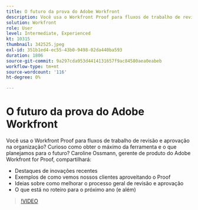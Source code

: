 ```yaml
---
title: O futuro da prova do Adobe Workfront
description: Você usa o Workfront Proof para fluxos de trabalho de revisão e aprovação na organização? Curioso como obter o máximo da ferramenta e o que planejamos para o futuro.
solution: Workfront
role: User
level: Intermediate, Experienced
kt: 10315
thumbnail: 342525.jpeg
exl-id: 351b1ed4-ec55-43b0-9498-02da440ba593
duration: 1806
source-git-commit: 9a297cda953d4414131657f9ac84580aea0eabeb
workflow-type: tm+mt
source-wordcount: '116'
ht-degree: 0%

---
```


# O futuro da prova do Adobe Workfront

Você usa o Workfront Proof para fluxos de trabalho de revisão e aprovação na organização? Curioso como obter o máximo da ferramenta e o que planejamos para o futuro? Caroline Ossmann, gerente de produto do Adobe Workfront for Proof, compartilhará:

* Destaques de inovações recentes
* Exemplos de como vemos nossos clientes aproveitando o Proof
* Ideias sobre como melhorar o processo geral de revisão e aprovação
* O que está no roteiro para o próximo ano (e além)

>[!VIDEO](https://video.tv.adobe.com/v/342525/?quality=12&learn=on)
